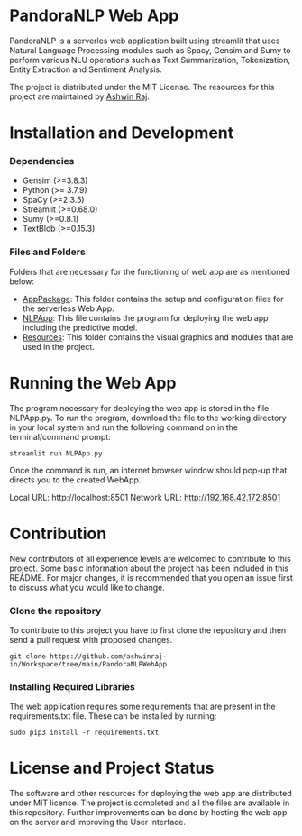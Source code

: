 # PandoraNLP Web App
PandoraNLP is a serverles web application built using streamlit that uses Natural Language Processing modules such as Spacy, Gensim and Sumy to perform various NLU operations such as Text Summarization, Tokenization, Entity Extraction and Sentiment Analysis.

The project is distributed under the MIT License. The resources for this project are maintained by [Ashwin Raj](https://github.com/ashwinraj-in).

# Installation and Development
### Dependencies
- Gensim (>=3.8.3)
- Python (>= 3.7.9)
- SpaCy (>=2.3.5)
- Streamlit (>=0.68.0)
- Sumy (>=0.8.1)
- TextBlob (>=0.15.3)

### Files and Folders
Folders that are necessary for the functioning of web app are as mentioned below:
- [AppPackage](https://github.com/ashwinraj-in/Workspace/tree/main/PandoraNLPWebApp/AppPackage):
  This folder contains the setup and configuration files for the serverless Web App. 
- [NLPApp](https://github.com/ashwinraj-in/Workspace/tree/main/PandoraNLPWebApp/NLPApp.py):
  This file contains the program for deploying the web app including the predictive model.
- [Resources](https://github.com/ashwinraj-in/Workspace/tree/main/FloraWebApp/Resources):
  This folder contains the visual graphics and modules that are used in the project.
  
# Running the Web App
The program necessary for deploying the web app is stored in the file NLPApp.py. To run the program, download the file to the working directory in your local system and run the following command on in the terminal/command prompt:
```
streamlit run NLPApp.py
```
  
Once the command is run, an internet browser window should pop-up that directs you to the created WebApp.

Local URL: http://localhost:8501
Network URL: http://192.168.42.172:8501
  
# Contribution
New contributors of all experience levels are welcomed to contribute to this project. Some basic information about the project has been included in this README. For major changes, it is recommended that you open an issue first to discuss what you would like to change.

### Clone the repository
To contribute to this project you have to first clone the repository and then send a pull request with proposed changes.
```
git clone https://github.com/ashwinraj-in/Workspace/tree/main/PandoraNLPWebApp
```
### Installing Required Libraries
The web application requires some requirements that are present in the requirements.txt file. These can be installed by running:
```
sudo pip3 install -r requirements.txt
```

# License and Project Status
The software and other resources for deploying the web app are distributed under MIT license. The project is completed and all the files are available in this repository. Further improvements can be done by hosting the web app on the server and improving the User interface.
